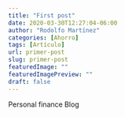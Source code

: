 ```yaml
---
title: "First post"
date: 2020-03-30T12:27:04-06:00
author: "Rodolfo Martínez"
categories: [Ahorro]
tags: [Artículo]
url: primer-post
slug: primer-post
featuredImage: ""
featuredImagePreview: ""
draft: false
---
```


Personal finance Blog


